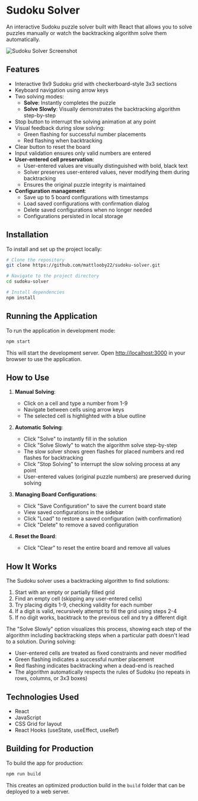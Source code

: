 # Sudoku Solver

An interactive Sudoku puzzle solver built with React that allows you to solve puzzles manually or watch the backtracking algorithm solve them automatically.

![Sudoku Solver Screenshot](https://via.placeholder.com/800x450.png?text=Sudoku+Solver+Screenshot)

## Features

- Interactive 9x9 Sudoku grid with checkerboard-style 3x3 sections
- Keyboard navigation using arrow keys
- Two solving modes:
  - **Solve**: Instantly completes the puzzle
  - **Solve Slowly**: Visually demonstrates the backtracking algorithm step-by-step
- Stop button to interrupt the solving animation at any point
- Visual feedback during slow solving:
  - Green flashing for successful number placements
  - Red flashing when backtracking
- Clear button to reset the board
- Input validation ensures only valid numbers are entered
- **User-entered cell preservation**:
  - User-entered values are visually distinguished with bold, black text
  - Solver preserves user-entered values, never modifying them during backtracking
  - Ensures the original puzzle integrity is maintained
- **Configuration management**:
  - Save up to 5 board configurations with timestamps
  - Load saved configurations with confirmation dialog
  - Delete saved configurations when no longer needed
  - Configurations persisted in local storage

## Installation

To install and set up the project locally:

```bash
# Clone the repository
git clone https://github.com/mattlooby22/sudoku-solver.git

# Navigate to the project directory
cd sudoku-solver

# Install dependencies
npm install
```

## Running the Application

To run the application in development mode:

```bash
npm start
```

This will start the development server. Open [http://localhost:3000](http://localhost:3000) in your browser to use the application.

## How to Use

1. **Manual Solving**:
   - Click on a cell and type a number from 1-9
   - Navigate between cells using arrow keys
   - The selected cell is highlighted with a blue outline

2. **Automatic Solving**:
   - Click "Solve" to instantly fill in the solution
   - Click "Solve Slowly" to watch the algorithm solve step-by-step
   - The slow solver shows green flashes for placed numbers and red flashes for backtracking
   - Click "Stop Solving" to interrupt the slow solving process at any point
   - User-entered values (original puzzle numbers) are preserved during solving

3. **Managing Board Configurations**:
   - Click "Save Configuration" to save the current board state
   - View saved configurations in the sidebar
   - Click "Load" to restore a saved configuration (with confirmation)
   - Click "Delete" to remove a saved configuration

4. **Reset the Board**:
   - Click "Clear" to reset the entire board and remove all values

## How It Works

The Sudoku solver uses a backtracking algorithm to find solutions:

1. Start with an empty or partially filled grid
2. Find an empty cell (skipping any user-entered cells)
3. Try placing digits 1-9, checking validity for each number
4. If a digit is valid, recursively attempt to fill the grid using steps 2-4
5. If no digit works, backtrack to the previous cell and try a different digit

The "Solve Slowly" option visualizes this process, showing each step of the algorithm including backtracking steps when a particular path doesn't lead to a solution. During solving:

- User-entered cells are treated as fixed constraints and never modified
- Green flashing indicates a successful number placement
- Red flashing indicates backtracking when a dead-end is reached
- The algorithm automatically respects the rules of Sudoku (no repeats in rows, columns, or 3x3 boxes)

## Technologies Used

- React
- JavaScript
- CSS Grid for layout
- React Hooks (useState, useEffect, useRef)

## Building for Production

To build the app for production:

```bash
npm run build
```

This creates an optimized production build in the `build` folder that can be deployed to a web server.
